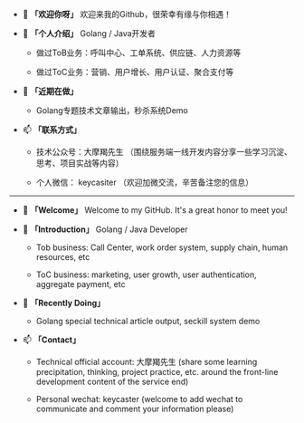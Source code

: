 - 👋 **「欢迎你呀」** 欢迎来我的Github，很荣幸有缘与你相遇！

- 👀 **「个人介绍」** Golang / Java开发者
    + 做过ToB业务：呼叫中心、工单系统、供应链、人力资源等
    
    + 做过ToC业务：营销、用户增长、用户认证、聚合支付等

- 🌱 **「近期在做」** 

    + Golang专题技术文章输出，秒杀系统Demo

- 📫 **「联系方式」** 

    + 技术公众号：大摩羯先生  （围绕服务端一线开发内容分享一些学习沉淀、思考、项目实战等内容）
    
    + 个人微信： keycasiter （欢迎加微交流，辛苦备注您的信息）
    
----

- 👋 **「Welcome」** Welcome to my GitHub. It's a great honor to meet you!


- 👀 **「Introduction」** Golang / Java Developer

  + Tob business: Call Center, work order system, supply chain, human resources, etc

  + ToC business: marketing, user growth, user authentication, aggregate payment, etc

- 🌱 **「Recently Doing」**

  + Golang special technical article output, seckill system demo

- 📫 **「Contact」**

  + Technical official account: 大摩羯先生 (share some learning precipitation, thinking, project practice, etc. around the front-line development content of the service end)

  + Personal wechat: keycaster (welcome to add wechat to communicate and comment your information please)
